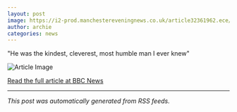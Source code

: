 ```yaml
---
layout: post
image: https://i2-prod.manchestereveningnews.co.uk/article32361962.ece/ALTERNATES/s1200/0_Tim-McCarthy.jpg
author: archie
categories: news
---
```


"He was the kindest, cleverest, most humble man I ever knew"

![Article Image](https://i2-prod.manchestereveningnews.co.uk/article32361962.ece/ALTERNATES/s1200/0_Tim-McCarthy.jpg)

[Read the full article at BBC News](https://www.manchestereveningnews.co.uk/news/greater-manchester-news/pub-host-special-viewing-chase-32361798)

---
*This post was automatically generated from RSS feeds.*
  

